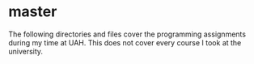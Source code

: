 # master
The following directories and files cover the programming assignments during my time at UAH. This does not cover every course I took at the university. 